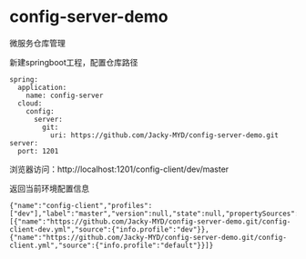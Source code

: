 # config-server-demo
微服务仓库管理

新建springboot工程，配置仓库路径
```
spring:
  application:
    name: config-server
  cloud:
    config:
      server:
        git:
          uri: https://github.com/Jacky-MYD/config-server-demo.git
server:
  port: 1201
```
浏览器访问：http://localhost:1201/config-client/dev/master
  
  返回当前环境配置信息
  ```
  {"name":"config-client","profiles":["dev"],"label":"master","version":null,"state":null,"propertySources":[{"name":"https://github.com/Jacky-MYD/config-server-demo.git/config-client-dev.yml","source":{"info.profile":"dev"}},{"name":"https://github.com/Jacky-MYD/config-server-demo.git/config-client.yml","source":{"info.profile":"default"}}]}
  ```
